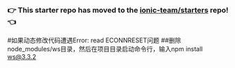 ### :point_right: This starter repo has moved to the [ionic-team/starters](https://github.com/ionic-team/starters/tree/master/ionic-angular/official/tutorial) repo! :point_left:

#如果动态修改代码遭遇Error: read ECONNRESET问题
##删除node_modules/ws目录，然后在项目目录启动命令行，输入npm install ws@3.3.2
